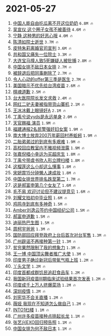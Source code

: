 # 2021-05-27

1. [中国人能自由吃瓜离不开这位奶奶](https://s.weibo.com/weibo?q=%23%E4%B8%AD%E5%9B%BD%E4%BA%BA%E8%83%BD%E8%87%AA%E7%94%B1%E5%90%83%E7%93%9C%E7%A6%BB%E4%B8%8D%E5%BC%80%E8%BF%99%E4%BD%8D%E5%A5%B6%E5%A5%B6%23&Refer=top) `6.8M 🔥`
1. [吴宣仪 这个圈子女孩不被善待](https://s.weibo.com/weibo?q=%23%E5%90%B4%E5%AE%A3%E4%BB%AA%20%E8%BF%99%E4%B8%AA%E5%9C%88%E5%AD%90%E5%A5%B3%E5%AD%A9%E4%B8%8D%E8%A2%AB%E5%96%84%E5%BE%85%23&Refer=top) `4.6M 🔥`
1. [宁静 这种男的好恶心哦](https://s.weibo.com/weibo?q=%E5%AE%81%E9%9D%99%20%E8%BF%99%E7%A7%8D%E7%94%B7%E7%9A%84%E5%A5%BD%E6%81%B6%E5%BF%83%E5%93%A6&Refer=top) `4.0M 🔥`
1. [陈清如院士逝世](https://s.weibo.com/weibo?q=%23%E9%99%88%E6%B8%85%E5%A6%82%E9%99%A2%E5%A3%AB%E9%80%9D%E4%B8%96%23&Refer=top) `3.7M 🔥`
1. [皮特朱莉离婚官司宣判](https://s.weibo.com/weibo?q=%23%E7%9A%AE%E7%89%B9%E6%9C%B1%E8%8E%89%E7%A6%BB%E5%A9%9A%E5%AE%98%E5%8F%B8%E5%AE%A3%E5%88%A4%23&Refer=top) `3.6M 🔥`
1. [共和国又痛失一位院士](https://s.weibo.com/weibo?q=%23%E5%85%B1%E5%92%8C%E5%9B%BD%E5%8F%88%E7%97%9B%E5%A4%B1%E4%B8%80%E4%BD%8D%E9%99%A2%E5%A3%AB%23&Refer=top) `3.3M 🔥`
1. [大连宝马撞人致5死嫌疑人被批捕](https://s.weibo.com/weibo?q=%23%E5%A4%A7%E8%BF%9E%E5%AE%9D%E9%A9%AC%E6%92%9E%E4%BA%BA%E8%87%B45%E6%AD%BB%E5%AB%8C%E7%96%91%E4%BA%BA%E8%A2%AB%E6%89%B9%E6%8D%95%23&Refer=top) `2.8M 🔥`
1. [中国女排不敌日本女排](https://s.weibo.com/weibo?q=%E4%B8%AD%E5%9B%BD%E5%A5%B3%E6%8E%92%E4%B8%8D%E6%95%8C%E6%97%A5%E6%9C%AC%E5%A5%B3%E6%8E%92&Refer=top) `2.7M 🔥`
1. [被辞退后把同事删除了](https://s.weibo.com/weibo?q=%23%E8%A2%AB%E8%BE%9E%E9%80%80%E5%90%8E%E6%8A%8A%E5%90%8C%E4%BA%8B%E5%88%A0%E9%99%A4%E4%BA%86%23&Refer=top) `2.7M 🔥`
1. [令人心动的offer第三季是医生](https://s.weibo.com/weibo?q=%23%E4%BB%A4%E4%BA%BA%E5%BF%83%E5%8A%A8%E7%9A%84offer%E7%AC%AC%E4%B8%89%E5%AD%A3%E6%98%AF%E5%8C%BB%E7%94%9F%23&Refer=top) `2.7M 🔥`
1. [美国暗示不优先给台湾疫苗](https://s.weibo.com/weibo?q=%23%E7%BE%8E%E5%9B%BD%E6%9A%97%E7%A4%BA%E4%B8%8D%E4%BC%98%E5%85%88%E7%BB%99%E5%8F%B0%E6%B9%BE%E7%96%AB%E8%8B%97%23&Refer=top) `2.6M 🔥`
1. [棋魂道歉](https://s.weibo.com/weibo?q=%23%E6%A3%8B%E9%AD%82%E9%81%93%E6%AD%89%23&Refer=top) `2.5M 🔥`
1. [台大医院院长发文求救](https://s.weibo.com/weibo?q=%23%E5%8F%B0%E5%A4%A7%E5%8C%BB%E9%99%A2%E9%99%A2%E9%95%BF%E5%8F%91%E6%96%87%E6%B1%82%E6%95%91%23&Refer=top) `2.4M 🔥`
1. [网红二驴夫妻被指带货山寨机](https://s.weibo.com/weibo?q=%23%E7%BD%91%E7%BA%A2%E4%BA%8C%E9%A9%B4%E5%A4%AB%E5%A6%BB%E8%A2%AB%E6%8C%87%E5%B8%A6%E8%B4%A7%E5%B1%B1%E5%AF%A8%E6%9C%BA%23&Refer=top) `2.1M 🔥`
1. [王冰冰戴上眼镜好A](https://s.weibo.com/weibo?q=%23%E7%8E%8B%E5%86%B0%E5%86%B0%E6%88%B4%E4%B8%8A%E7%9C%BC%E9%95%9C%E5%A5%BDA%23&Refer=top) `2.1M 🔥`
1. [丁禹兮说yyds是永远单身](https://s.weibo.com/weibo?q=%23%E4%B8%81%E7%A6%B9%E5%85%AE%E8%AF%B4yyds%E6%98%AF%E6%B0%B8%E8%BF%9C%E5%8D%95%E8%BA%AB%23&Refer=top) `2.0M 🔥`
1. [天官赐福 演员](https://s.weibo.com/weibo?q=%E5%A4%A9%E5%AE%98%E8%B5%90%E7%A6%8F%20%E6%BC%94%E5%91%98&Refer=top) `1.9M 🔥`
1. [福建通报2名民警强奸妇女案](https://s.weibo.com/weibo?q=%23%E7%A6%8F%E5%BB%BA%E9%80%9A%E6%8A%A52%E5%90%8D%E6%B0%91%E8%AD%A6%E5%BC%BA%E5%A5%B8%E5%A6%87%E5%A5%B3%E6%A1%88%23&Refer=top) `1.9M 🔥`
1. [南大博士放弃200万年薪回村养蚯蚓](https://s.weibo.com/weibo?q=%23%E5%8D%97%E5%A4%A7%E5%8D%9A%E5%A3%AB%E6%94%BE%E5%BC%83200%E4%B8%87%E5%B9%B4%E8%96%AA%E5%9B%9E%E6%9D%91%E5%85%BB%E8%9A%AF%E8%9A%93%23&Refer=top) `1.9M 🔥`
1. [二胎弟弟过的到底有多艰难](https://s.weibo.com/weibo?q=%23%E4%BA%8C%E8%83%8E%E5%BC%9F%E5%BC%9F%E8%BF%87%E7%9A%84%E5%88%B0%E5%BA%95%E6%9C%89%E5%A4%9A%E8%89%B0%E9%9A%BE%23&Refer=top) `1.9M 🔥`
1. [高校回应教室内不雅视频泄露](https://s.weibo.com/weibo?q=%23%E9%AB%98%E6%A0%A1%E5%9B%9E%E5%BA%94%E6%95%99%E5%AE%A4%E5%86%85%E4%B8%8D%E9%9B%85%E8%A7%86%E9%A2%91%E6%B3%84%E9%9C%B2%23&Refer=top) `1.9M 🔥`
1. [张嘉倪唱小幸运为买超庆生](https://s.weibo.com/weibo?q=%23%E5%BC%A0%E5%98%89%E5%80%AA%E5%94%B1%E5%B0%8F%E5%B9%B8%E8%BF%90%E4%B8%BA%E4%B9%B0%E8%B6%85%E5%BA%86%E7%94%9F%23&Refer=top) `1.8M 🔥`
1. [丁禹兮带虞书欣人形立牌扫楼](https://s.weibo.com/weibo?q=%23%E4%B8%81%E7%A6%B9%E5%85%AE%E5%B8%A6%E8%99%9E%E4%B9%A6%E6%AC%A3%E4%BA%BA%E5%BD%A2%E7%AB%8B%E7%89%8C%E6%89%AB%E6%A5%BC%23&Refer=top) `1.8M 🔥`
1. [这榴莲这么小却这么懂事](https://s.weibo.com/weibo?q=%23%E8%BF%99%E6%A6%B4%E8%8E%B2%E8%BF%99%E4%B9%88%E5%B0%8F%E5%8D%B4%E8%BF%99%E4%B9%88%E6%87%82%E4%BA%8B%23&Refer=top) `1.8M 🔥`
1. [宋妍霏15分钟懒人速成妆](https://s.weibo.com/weibo?q=%23%E5%AE%8B%E5%A6%8D%E9%9C%8F15%E5%88%86%E9%92%9F%E6%87%92%E4%BA%BA%E9%80%9F%E6%88%90%E5%A6%86%23&Refer=top) `1.8M 🔥`
1. [中国女排世界排名跌至第二](https://s.weibo.com/weibo?q=%23%E4%B8%AD%E5%9B%BD%E5%A5%B3%E6%8E%92%E4%B8%96%E7%95%8C%E6%8E%92%E5%90%8D%E8%B7%8C%E8%87%B3%E7%AC%AC%E4%BA%8C%23&Refer=top) `1.7M 🔥`
1. [这是郝富申第几个女友了](https://s.weibo.com/weibo?q=%23%E8%BF%99%E6%98%AF%E9%83%9D%E5%AF%8C%E7%94%B3%E7%AC%AC%E5%87%A0%E4%B8%AA%E5%A5%B3%E5%8F%8B%E4%BA%86%23&Refer=top) `1.6M 🔥`
1. [毛不易 欢迎讨论但不建议提意见](https://s.weibo.com/weibo?q=%23%E6%AF%9B%E4%B8%8D%E6%98%93%20%E6%AC%A2%E8%BF%8E%E8%AE%A8%E8%AE%BA%E4%BD%86%E4%B8%8D%E5%BB%BA%E8%AE%AE%E6%8F%90%E6%84%8F%E8%A7%81%23&Refer=top) `1.6M 🔥`
1. [刘耀文拍初中毕业照](https://s.weibo.com/weibo?q=%23%E5%88%98%E8%80%80%E6%96%87%E6%8B%8D%E5%88%9D%E4%B8%AD%E6%AF%95%E4%B8%9A%E7%85%A7%23&Refer=top) `1.6M 🔥`
1. [鸡鸣寺到底有多神奇](https://s.weibo.com/weibo?q=%23%E9%B8%A1%E9%B8%A3%E5%AF%BA%E5%88%B0%E5%BA%95%E6%9C%89%E5%A4%9A%E7%A5%9E%E5%A5%87%23&Refer=top) `1.5M 🔥`
1. [Amber刘逸云签约中国经纪公司](https://s.weibo.com/weibo?q=%23Amber%E5%88%98%E9%80%B8%E4%BA%91%E7%AD%BE%E7%BA%A6%E4%B8%AD%E5%9B%BD%E7%BB%8F%E7%BA%AA%E5%85%AC%E5%8F%B8%23&Refer=top) `1.5M 🔥`
1. [郝富申道歉](https://s.weibo.com/weibo?q=%23%E9%83%9D%E5%AF%8C%E7%94%B3%E9%81%93%E6%AD%89%23&Refer=top) `1.5M 🔥`
1. [迪丽热巴生图](https://s.weibo.com/weibo?q=%23%E8%BF%AA%E4%B8%BD%E7%83%AD%E5%B7%B4%E7%94%9F%E5%9B%BE%23&Refer=top) `1.5M 🔥`
1. [周柯宇爸爸](https://s.weibo.com/weibo?q=%23%E5%91%A8%E6%9F%AF%E5%AE%87%E7%88%B8%E7%88%B8%23&Refer=top) `1.3M 🔥`
1. [国防部回应拜登政府上台后首次对台军售](https://s.weibo.com/weibo?q=%23%E5%9B%BD%E9%98%B2%E9%83%A8%E5%9B%9E%E5%BA%94%E6%8B%9C%E7%99%BB%E6%94%BF%E5%BA%9C%E4%B8%8A%E5%8F%B0%E5%90%8E%E9%A6%96%E6%AC%A1%E5%AF%B9%E5%8F%B0%E5%86%9B%E5%94%AE%23&Refer=top) `1.3M 🔥`
1. [广州辟谣不再接种第一针](https://s.weibo.com/weibo?q=%23%E5%B9%BF%E5%B7%9E%E8%BE%9F%E8%B0%A3%E4%B8%8D%E5%86%8D%E6%8E%A5%E7%A7%8D%E7%AC%AC%E4%B8%80%E9%92%88%23&Refer=top) `1.3M 🔥`
1. [贫穷果然限制了我的想象力](https://s.weibo.com/weibo?q=%23%E8%B4%AB%E7%A9%B7%E6%9E%9C%E7%84%B6%E9%99%90%E5%88%B6%E4%BA%86%E6%88%91%E7%9A%84%E6%83%B3%E8%B1%A1%E5%8A%9B%23&Refer=top) `1.3M 🔥`
1. [王一博 中国顶尖舞者推广大使](https://s.weibo.com/weibo?q=%E7%8E%8B%E4%B8%80%E5%8D%9A%20%E4%B8%AD%E5%9B%BD%E9%A1%B6%E5%B0%96%E8%88%9E%E8%80%85%E6%8E%A8%E5%B9%BF%E5%A4%A7%E4%BD%BF&Refer=top) `1.3M 🔥`
1. [印度男子确诊新冠后带氧气瓶上班](https://s.weibo.com/weibo?q=%23%E5%8D%B0%E5%BA%A6%E7%94%B7%E5%AD%90%E7%A1%AE%E8%AF%8A%E6%96%B0%E5%86%A0%E5%90%8E%E5%B8%A6%E6%B0%A7%E6%B0%94%E7%93%B6%E4%B8%8A%E7%8F%AD%23&Refer=top) `1.2M 🔥`
1. [丫头文学](https://s.weibo.com/weibo?q=%E4%B8%AB%E5%A4%B4%E6%96%87%E5%AD%A6&Refer=top) `1.2M 🔥`
1. [印度首都成群饥民追赶食品车](https://s.weibo.com/weibo?q=%23%E5%8D%B0%E5%BA%A6%E9%A6%96%E9%83%BD%E6%88%90%E7%BE%A4%E9%A5%A5%E6%B0%91%E8%BF%BD%E8%B5%B6%E9%A3%9F%E5%93%81%E8%BD%A6%23&Refer=top) `1.2M 🔥`
1. [我国新冠疫苗Ⅲ期临床试验结果首次发表](https://s.weibo.com/weibo?q=%23%E6%88%91%E5%9B%BD%E6%96%B0%E5%86%A0%E7%96%AB%E8%8B%97%E2%85%A2%E6%9C%9F%E4%B8%B4%E5%BA%8A%E8%AF%95%E9%AA%8C%E7%BB%93%E6%9E%9C%E9%A6%96%E6%AC%A1%E5%8F%91%E8%A1%A8%23&Refer=top) `1.2M 🔥`
1. [印度成千上万人挤爆菜场](https://s.weibo.com/weibo?q=%23%E5%8D%B0%E5%BA%A6%E6%88%90%E5%8D%83%E4%B8%8A%E4%B8%87%E4%BA%BA%E6%8C%A4%E7%88%86%E8%8F%9C%E5%9C%BA%23&Refer=top) `1.2M 🔥`
1. [深圳疫情](https://s.weibo.com/weibo?q=%23%E6%B7%B1%E5%9C%B3%E7%96%AB%E6%83%85%23&Refer=top) `1.2M 🔥`
1. [刘宪华不会关直播](https://s.weibo.com/weibo?q=%23%E5%88%98%E5%AE%AA%E5%8D%8E%E4%B8%8D%E4%BC%9A%E5%85%B3%E7%9B%B4%E6%92%AD%23&Refer=top) `1.2M 🔥`
1. [薇娅 我现在不知道怎么做自己](https://s.weibo.com/weibo?q=%23%E8%96%87%E5%A8%85%20%E6%88%91%E7%8E%B0%E5%9C%A8%E4%B8%8D%E7%9F%A5%E9%81%93%E6%80%8E%E4%B9%88%E5%81%9A%E8%87%AA%E5%B7%B1%23&Refer=top) `1.2M 🔥`
1. [INTO1扫楼](https://s.weibo.com/weibo?q=%23INTO1%E6%89%AB%E6%A5%BC%23&Refer=top) `1.1M 🔥`
1. [广州许多疫苗接种点排起长龙](https://s.weibo.com/weibo?q=%23%E5%B9%BF%E5%B7%9E%E8%AE%B8%E5%A4%9A%E7%96%AB%E8%8B%97%E6%8E%A5%E7%A7%8D%E7%82%B9%E6%8E%92%E8%B5%B7%E9%95%BF%E9%BE%99%23&Refer=top) `1.1M 🔥`
1. [张艺兴EXO回归预告照](https://s.weibo.com/weibo?q=%23%E5%BC%A0%E8%89%BA%E5%85%B4EXO%E5%9B%9E%E5%BD%92%E9%A2%84%E5%91%8A%E7%85%A7%23&Refer=top) `1.1M 🔥`
1. [中国女排为何不敌日本](https://s.weibo.com/weibo?q=%23%E4%B8%AD%E5%9B%BD%E5%A5%B3%E6%8E%92%E4%B8%BA%E4%BD%95%E4%B8%8D%E6%95%8C%E6%97%A5%E6%9C%AC%23&Refer=top) `1.1M 🔥`
